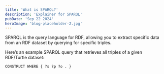 ```yaml
---
title: 'What is SPARQL?'
description: 'Explainer for SPARQL'
pubDate: 'Sep 22 2024'
heroImage: 'blog-placeholder-2.jpg'
---
```

SPARQL is the query language for RDF, allowing you to extract specific data from an RDF dataset by querying for specific triples.

Here’s an example SPARQL query that retrieves all triples of a given RDF/Turtle dataset:

```sparql
CONSTRUCT WHERE { ?s ?p ?o . }
```
